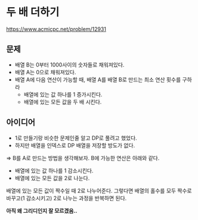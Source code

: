 # 두 배 더하기

https://www.acmicpc.net/problem/12931

## 문제

- 배열 B는 0부터 1000사이의 숫자들로 채워져있다.
- 배열 A는 0으로 채워져있다.
- 배열 A에 다음 연산이 가능할 때, 배열 A를 배열 B로 만드는 최소 연산 횟수를 구하라
  - 배열에 있는 값 하나를 1 증가시킨다.
  - 배열에 있는 모든 값을 두 배 시킨다.

## 아이디어

- 1로 만들기랑 비슷한 문제인줄 알고 DP로 풀려고 했었다.
- 하지만 배열을 인덱스로 DP 배열을 저장할 방도가 없다.

=> B를 A로 만드는 방법을 생각해보자. B에 가능한 연산은 아래와 같다.

- 배열에 있는 값 하나를 1 감소시킨다.
- 배열에 있는 모든 값을 2로 나눈다.

배열에 있는 모든 값이 짝수일 때 2로 나누어준다. 그렇다면 배열의 홀수를 모두 짝수로 바꾸고(1 감소시키고) 2로 나누는 과정을 반복하면 된다.

**아직 왜 그리디인지 잘 모르겠음..**